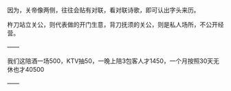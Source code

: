 因为，关帝像两侧，往往会贴有对联，看对联诗歌，即可认出字头来历。

杵刀站立关公，则代表做的开门生意，背刀抚须的关公，则是私人场所，不公开经营。

——

我们这陪酒一场500，KTV抽50，一晚上陪3包客人才1450，一个月按照30天无休也才40500

——
